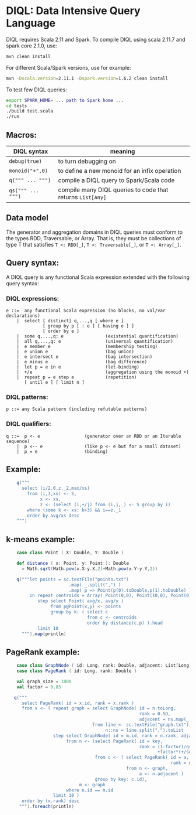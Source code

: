 # DIQL: Data Intensive Query Language

DIQL requires Scala 2.11 and Spark. To compile DIQL using scala 2.11.7 and spark core 2.1.0, use:
```bash
mvn clean install
```
For different Scala/Spark versions, use for example:
```bash
mvn -Dscala.version=2.11.1 -Dspark.version=1.6.2 clean install
```
To test few DIQL queries:
```bash
export SPARK_HOME= ... path to Spark home ...
cd tests
./build test.scala
./run
```

## Macros:

DIQL syntax          | meaning
---------------------|-------------------------------------------------------
`debug(true)`        | to turn debugging on
`monoid("+",0)`      | to define a new monoid for an infix operation
`q(""" ... """)`     | compile a DIQL query to Spark/Scala code
`qs(""" ... """)`    | compile many DIQL queries to code that returns `List[Any]`

## Data model

The generator and aggregation domains in DIQL queries must conform to the types RDD, Traversable, or Array.
That is, they must be collections of type T that satisfies `T <: RDD[_]`, `T <: Traversable[_]`, or `T <: Array[_]`. 

## Query syntax:

A DIQL query is any functional Scala expression extended with the following query syntax:

### DIQL expressions:
```
e ::=  any functional Scala expression (no blocks, no val/var declarations)
    |  select [ distinct] q,...,q [ where e ]
              [ group by p [ : e ] [ having e ] ]
              [ order by e ]
    |  some q,...,q: e                (existential quantification)
    |  all q,...,q: e                 (universal quantification)
    |  e member e                     (membership testing)
    |  e union e                      (bag union)
    |  e intersect e                  (bag intersection)
    |  e minus e                      (bag difference)
    |  let p = e in e                 (let-binding)
    |  +/e                            (aggregation using the monoid +)
    |  repeat p = e step e            (repetition)
       [ until e ] [ limit n ]
```
### DIQL patterns:
```
p ::= any Scala pattern (including refutable patterns)
```
### DIQL qualifiers:
```
q ::=  p <- e                 (generator over an RDD or an Iterable sequence)
    |  p <-- e                (like p <- e but for a small dataset)
    |  p = e                  (binding)
```
## Example:
```scala
    q("""
      select (i/2.0,z._2,max/xs)
        from (i,3,xs) <- S,
             x <- xs,
             z <- (select (i,+/j) from (i,j,_) <- S group by i)
        where (some k <- xs: k>3) && i==z._1
        order by avg/xs desc
    """)
```

## k-means example:
```scala
    case class Point ( X: Double, Y: Double )

    def distance ( x: Point, y: Point ): Double
      = Math.sqrt(Math.pow(x.X-y.X,2)+Math.pow(x.Y-y.Y,2))

    q("""let points = sc.textFile("points.txt")
                        .map( _.split(",") )
                        .map( p => Point(p(0).toDouble,p(1).toDouble) )
         in repeat centroids = Array( Point(0,0), Point(10,0), Point(0,10), Point(10,10) )
            step select Point( avg/x, avg/y )
                 from p@Point(x,y) <- points
                 group by k: ( select c
                               from c <- centroids
                               order by distance(c,p) ).head
            limit 10
      """).map(println)
```
## PageRank example:
```scala
    case class GraphNode ( id: Long, rank: Double, adjacent: List[Long] )
    case class PageRank ( id: Long, rank: Double )

    val graph_size = 1000
    val factor = 0.85

   q("""
      select PageRank( id = x.id, rank = x.rank )
      from x <- ( repeat graph = select GraphNode( id = n.toLong,
                                                   rank = 0.5D,
                                                   adjacent = ns.map(_.toLong) )
                                 from line <- sc.textFile("graph.txt"),
                                      n::ns = line.split(",").toList
                  step select GraphNode( id = m.id, rank = n.rank, adjacent = m.adjacent )
                       from n <- (select PageRank( id = key,
                                                   rank = (1-factor)/graph_size
                                                          +factor*(+/select x.rank from x <- c) )
                                  from c <- ( select PageRank( id = a,
                                                               rank = n.rank/(count/n.adjacent) )
                                              from n <- graph,
                                                   a <- n.adjacent )
                                  group by key: c.id),
                            m <- graph
                       where n.id == m.id
                  limit 10 )
      order by (x.rank) desc
     """).foreach(println)
```
